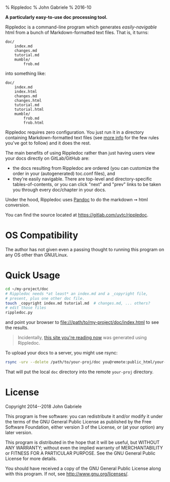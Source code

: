 % Rippledoc
% John Gabriele
% 2016-10

**A particularly easy-to-use doc processing tool.**

Rippledoc is a command-line program which generates *easily-navigable*
html from a bunch of Markdown-formatted text files. That is, it turns:

~~~
doc/
    index.md
    changes.md
    tutorial.md
    mumble/
        frob.md
~~~

into something like:

~~~
doc/
    index.md
    index.html
    changes.md
    changes.html
    tutorial.md
    tutorial.html
    mumble/
        frob.md
        frob.html
~~~

Rippledoc requires zero configuration. You just run it in a directory
containing Markdown-formatted text files (see [more
info](more-info.html) for the few rules you've got to follow) and it
does the rest.

The main benefits of using Rippledoc rather than just having users
view your docs directly on GitLab/GitHub are:

  * the docs resulting from Rippledoc are ordered (you can customize
    the order in your (autogenerated) toc.conf files), and
  * they're easily navigable. There are top-level and
    directory-specific tables-of-contents, or you can click "next" and
    "prev" links to be taken you through every doc/chapter in your
    docs.

Under the hood, Rippledoc uses
[Pandoc](http://johnmacfarlane.net/pandoc/) to do the markdown ➞ html
conversion.

You can find the source located at
<https://gitlab.com/uvtc/rippledoc>.


OS Compatibility
================

The author has not given even a passing thought to running this
program on any OS other than GNU/Linux.



Quick Usage
===========

~~~bash
cd ~/my-project/doc
# Rippledoc needs *at least* an index.md and a _copyright file,
# present, plus one other doc file.
touch _copyright index.md tutorial.md  # changes.md, ... others?
# edit those files
rippledoc.py
~~~

and point your browser to <file:///path/to/my-project/doc/index.html>
to see the results.

> Incidentally, [this site you're reading
> now](http://www.unexpected-vortices.com/sw/rippledoc/index.html) was
> generated using Rippledoc.

To upload your docs to a server, you might use rsync:

~~~bash
rsync -urv --delete /path/to/your-proj/doc you@remote:public_html/your-proj
~~~

That will put the local `doc` directory into the remote `your-proj`
directory.



License
=======

Copyright 2014--2018 John Gabriele

This program is free software: you can redistribute it and/or modify
it under the terms of the GNU General Public License as published by
the Free Software Foundation, either version 3 of the License, or (at
your option) any later version.

This program is distributed in the hope that it will be useful,
but WITHOUT ANY WARRANTY; without even the implied warranty of
MERCHANTABILITY or FITNESS FOR A PARTICULAR PURPOSE.  See the
GNU General Public License for more details.

You should have received a copy of the GNU General Public License
along with this program.  If not, see <http://www.gnu.org/licenses/>.
